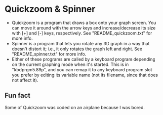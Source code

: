 # Quickzoom & Spinner

* Quickzoom is a program that draws a box onto your graph screen. You can move it around with the arrow keys and increase/decrease its size with [+] and [-] keys, respectively. See "README_quickzoom.txt" for more info.
* Spinner is a program that lets you rotate any 3D graph in a way that doesn't distort it; i.e., it only rotates the graph left and right. See "README_spinner.txt" for more info.
* Either of these programs are called by a keyboard program depending on the current graphing mode when it's started. This is in "kbdprgm5.89p", and you can remap it to any keyboard program slot you prefer by editing its variable name (not its filename, since that does not affect it).

## Fun fact

Some of Quickzoom was coded on an airplane because I was bored.
